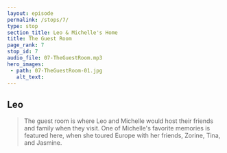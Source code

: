 ```yaml
---
layout: episode
permalink: /stops/7/
type: stop
section_title: Leo & Michelle's Home
title: The Guest Room
page_rank: 7
stop_id: 7
audio_file: 07-TheGuestRoom.mp3
hero_images:
 - path: 07-TheGuestRoom-01.jpg
   alt_text:
---
```


## Leo
> The guest room is where Leo and Michelle would host their friends and family
when they visit. One of Michelle's favorite memories is featured here, when
she toured Europe with her friends, Zorine, Tina, and Jasmine.
